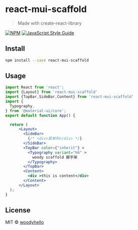 # react-mui-scaffold

> Made with create-react-library

[![NPM](https://img.shields.io/npm/v/react-mui-scaffold.svg)](https://www.npmjs.com/package/react-mui-scaffold) [![JavaScript Style Guide](https://img.shields.io/badge/code_style-standard-brightgreen.svg)](https://standardjs.com)

## Install

```bash
npm install --save react-mui-scaffold
```

## Usage

```jsx
import React from 'react';
import {Layout} from 'react-mui-scaffold'
import {TopBar,SideBar,Content} from 'react-mui-scaffold'
import {
  Typography,
} from '@material-ui/core';
export default function App() {

  return (
      <Layout>
        <SideBar>
          {/* <div>菜单列</div> */}
        </SideBar>
        <TopBar color={"inherit"} >
          <Typography variant="h6" >
            woody scaffold 脚手架
          </Typography>
        </TopBar>
        <Content>
          <div >this is content</div>
        </Content>
      </Layout>
  );
}
```

## License

MIT © [woodyhello](https://github.com/woodyhello)
